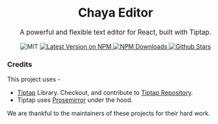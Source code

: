 <div align="center">
    <h1 style="margin-top: 12px">Chaya Editor</h1>
    <p style="font-size: 110%">
      A powerful and flexible text editor for React, built with Tiptap.
    </p>
    <div align="center">
          <img alt="MIT" src="https://img.shields.io/github/license/traboda/chaya-editor?style=for-the-badge"/>
          <a href="https://www.npmjs.com/package/chaya-editor">
            <img alt="Latest Version on NPM" src="https://img.shields.io/npm/v/chaya-editor.svg?style=for-the-badge"/>
          </a>
          <a href="https://www.npmjs.com/package/chaya-editor">
            <img alt="NPM Downloads" src="https://img.shields.io/npm/dm/chaya-editor.svg?style=for-the-badge"/>
          </a>
          <a href="https://github.com/traboda/chaya-editor/stargazers">
            <img alt="Github Stars" src="https://img.shields.io/github/stars/traboda/chaya-editor?style=for-the-badge" />
          </a>
    </div>
</div>



### Credits

This project uses -
- [Tiptap](https://tiptap.dev/) Library. Checkout, and contribute to [Tiptap Repository](https://github.com/ueberdosis/tiptap).
- Tiptap uses [Prosemirror](https://prosemirror.net/) under the hood.

We are thankful to the maintainers of these projects for their hard work.

